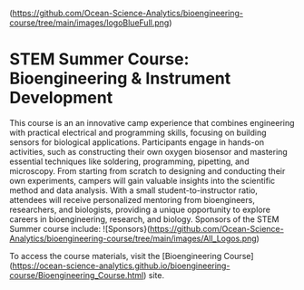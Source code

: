 (https://github.com/Ocean-Science-Analytics/bioengineering-course/tree/main/images/logoBlueFull.png)
# STEM Summer Course: Bioengineering & Instrument Development
This course is an an innovative camp experience that combines engineering with practical electrical and programming skills, focusing on building sensors for biological applications. 
Participants engage in hands-on activities, such as constructing their own oxygen biosensor and mastering essential techniques like soldering, programming, pipetting, and microscopy. 
From starting from scratch to designing and conducting their own experiments, campers will gain valuable insights into the scientific method and data analysis. 
With a small student-to-instructor ratio, attendees will receive personalized mentoring from bioengineers, researchers, and biologists, providing a unique opportunity to explore 
careers in bioengineering, research, and biology. Sponsors of the STEM Summer course include: 
![Sponsors}(https://github.com/Ocean-Science-Analytics/bioengineering-course/tree/main/images/All_Logos.png)

To access the course materials, visit the [Bioengineering Course] (https://ocean-science-analytics.github.io/bioengineering-course/Bioengineering_Course.html) site. 
